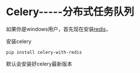 Celery-----分布式任务队列
=======================
如果你是windows用户，首先现在安装[redis](https://github.com/MSOpenTech/redis/blob/2.6/bin/release/redisbin64.zip)，

安装celery  

    pip install celery-with-redis
默认会安装好celery最新版本


